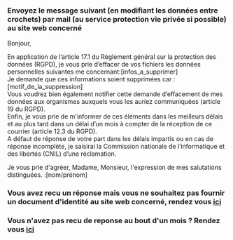 ### Envoyez le message suivant (en modifiant les données entre crochets) par mail (au service protection vie privée si possible) au site web concerné

Bonjour,

En application de l’article 17.1 du Règlement général sur la protection des données (RGPD), je vous prie d’effacer de vos fichiers les données personnelles suivantes me concernant:[infos_a_supprimer]<br> 
Je demande que ces informations soient supprimées car :[motif_de_la_suppression]<br>
Vous voudrez bien également notifier cette demande d’effacement de mes données aux organismes auxquels vous les auriez communiquées (article 19 du RGPD).<br>
Enfin, je vous prie de m'informer de ces éléments dans les meilleurs délais et au plus tard dans un délai d’un mois à compter de la réception de ce courrier (article 12.3 du RGPD).<br>
A défaut de réponse de votre part dans les délais impartis ou en cas de réponse incomplète, je saisirai la Commission nationale de l’informatique et des libertés (CNIL) d’une réclamation.

Je vous prie d'agréer, Madame, Monsieur, l'expression de mes salutations distinguées.
:[nom/prénom]

### Vous avez recu un réponse mais vous ne souhaitez pas fournir un document d'identité au site web concerné, rendez vous [ici](./direct_cnil.md)

### Vous n'avez pas recu de reponse au bout d'un mois ? Rendez vous [ici](./no_answer.md)

